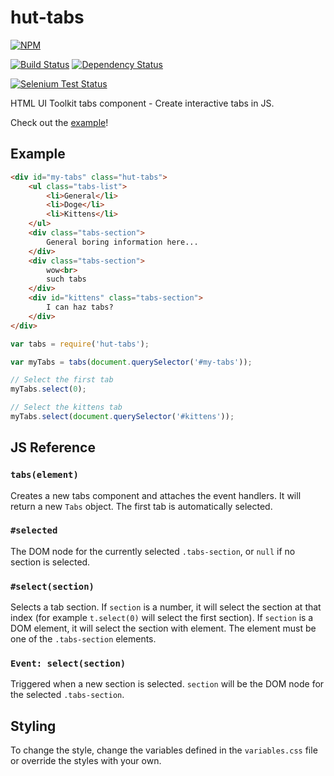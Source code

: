 # hut-tabs

[![NPM](https://nodei.co/npm/hut-tabs.png?compact=true)](https://nodei.co/npm/hut-tabs/)

[![Build Status](https://drone.io/github.com/conradz/hut-tabs/status.png)](https://drone.io/github.com/conradz/hut-tabs/latest)
[![Dependency Status](https://gemnasium.com/conradz/hut-tabs.png)](https://gemnasium.com/conradz/hut-tabs)

[![Selenium Test Status](https://saucelabs.com/browser-matrix/hut-tabs.svg)](https://saucelabs.com/u/hut-tabs)

HTML UI Toolkit tabs component - Create interactive tabs in JS.

Check out the [example](http://conradz.github.io/hut-tabs/)!

## Example

```html
<div id="my-tabs" class="hut-tabs">
    <ul class="tabs-list">
        <li>General</li>
        <li>Doge</li>
        <li>Kittens</li>
    </ul>
    <div class="tabs-section">
        General boring information here...
    </div>
    <div class="tabs-section">
        wow<br>
        such tabs
    </div>
    <div id="kittens" class="tabs-section">
        I can haz tabs?
    </div>
</div>
```

```js
var tabs = require('hut-tabs');

var myTabs = tabs(document.querySelector('#my-tabs'));

// Select the first tab
myTabs.select(0);

// Select the kittens tab
myTabs.select(document.querySelector('#kittens'));
```

## JS Reference

### `tabs(element)`

Creates a new tabs component and attaches the event handlers. It will return a
new `Tabs` object. The first tab is automatically selected.

### `#selected`

The DOM node for the currently selected `.tabs-section`, or `null` if no
section is selected.

### `#select(section)`

Selects a tab section. If `section` is a number, it will select the section at
that index (for example `t.select(0)` will select the first section). If
`section` is a DOM element, it will select the section with element. The
element must be one of the `.tabs-section` elements.

### `Event: select(section)`

Triggered when a new section is selected. `section` will be the DOM node for
the selected `.tabs-section`.

## Styling

To change the style, change the variables defined in the `variables.css` file or
override the styles with your own.
